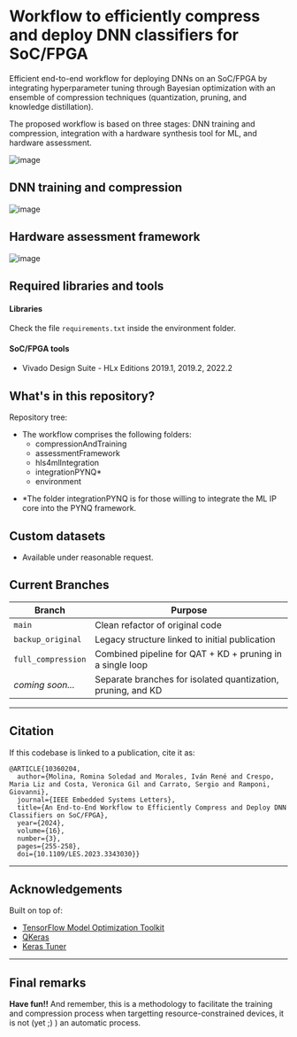 # Workflow to efficiently compress and deploy DNN classifiers for SoC/FPGA

Efficient end-to-end workflow for deploying DNNs on an SoC/FPGA by integrating hyperparameter tuning through Bayesian optimization with an ensemble of compression techniques (quantization, pruning, and knowledge distillation). 

The proposed workflow is based on three stages: DNN training and compression, integration with a hardware synthesis tool for ML, and hardware assessment.

![image](https://github.com/RomiSolMolina/workflowCompressionML/assets/13749513/56617ba0-e711-4241-b44b-67b1caa40c31)

## DNN training and compression

![image](https://github.com/RomiSolMolina/workflowCompressionML/assets/13749513/e234abec-ab56-4e16-8806-7f6859aaf384)

## Hardware assessment framework

![image](https://github.com/RomiSolMolina/workflowCompressionML/assets/13749513/833e0652-d0cc-4e96-b6b0-ce70107de034)


## Required libraries and tools

#### Libraries
Check the file `requirements.txt` inside the environment folder.

#### SoC/FPGA tools
- Vivado Design Suite - HLx Editions 2019.1, 2019.2, 2022.2

## What's in this repository?

Repository tree:

- The workflow comprises the following folders:
    - compressionAndTraining
    - assessmentFramework
    - hls4mlIntegration
    - integrationPYNQ*
    - environment
       
* *The folder integrationPYNQ is for those willing to integrate the ML IP core into the PYNQ framework.

## Custom datasets

- Available under reasonable request.

## Current Branches

| Branch | Purpose |
|--------|---------|
| `main` | Clean refactor of original code |
| `backup_original` | Legacy structure linked to initial publication |
| `full_compression` | Combined pipeline for QAT + KD + pruning in a single loop |
| _coming soon..._ | Separate branches for isolated quantization, pruning, and KD |

---

## Citation

If this codebase is linked to a publication, cite it as:

```
@ARTICLE{10360204,
  author={Molina, Romina Soledad and Morales, Iván René and Crespo, Maria Liz and Costa, Veronica Gil and Carrato, Sergio and Ramponi, Giovanni},
  journal={IEEE Embedded Systems Letters}, 
  title={An End-to-End Workflow to Efficiently Compress and Deploy DNN Classifiers on SoC/FPGA}, 
  year={2024},
  volume={16},
  number={3},
  pages={255-258},
  doi={10.1109/LES.2023.3343030}}

```

---

## Acknowledgements

Built on top of:

- [TensorFlow Model Optimization Toolkit](https://www.tensorflow.org/model_optimization)
- [QKeras](https://github.com/google/qkeras)
- [Keras Tuner](https://keras.io/keras_tuner/)

---

## Final remarks

**Have fun!!** 
And remember, this is a methodology to facilitate the training and compression process when targetting resource-constrained devices, it is not (yet ;) ) an automatic process.


